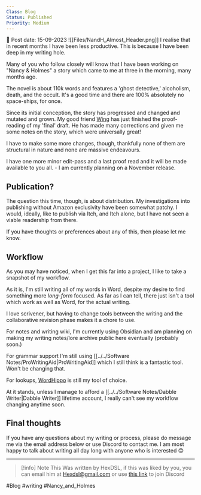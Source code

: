 ```yaml
---
Class: Blog
Status: Published
Priority: Medium
---
```

📆 Post date: 15-09-2023 
![[Files/NandH_Almost_Header.png]]
I realise that in recent months I have been less productive. This is because I have been deep in my writing hole. 

Many of you who follow closely will know that I have been working on "Nancy & Holmes" a story which came to me at three in the morning, many months ago.

The novel is about 110k words and features a 'ghost detective,' alcoholism, death, and the occult. It's a good time and there are 100% absolutely no space-ships, for once. 

Since its initial conception, the story has progressed and changed and mutated and grown. My good friend [Wing](https://feather.onl) has just finished the proof-reading of my 'final' draft. He has made many corrections and given me some notes on the story, which were universally great!

I have to make some more changes, though, thankfully none of them are structural in nature and none are massive endeavours. 

I have one more minor edit-pass and a last proof read and it will be made available to you all. - I am currently planning on a November release. 

## Publication?
The question this time, though, is about distribution. My investigations into publishing without Amazon exclusivity have been somewhat patchy. I would, ideally, like to publish via Itch, and Itch alone, but I have not seen a viable readership from there.

If you have thoughts or preferences about any of this, then please let me know.

## Workflow
As you may have noticed, when I get this far into a project, I like to take a snapshot of my workflow.

As it is, I'm still writing all of my words in Word, despite my desire to find something more *long-form* focused. As far as I can tell, there just isn't a tool which work as well as Word, for the actual writing.

I love scrivener, but having to change tools between the writing and the collaborative revision phase makes it a chore to use. 

For notes and writing wiki, I'm currently using Obsidian and am planning on making my writing notes/lore archive public here eventually (probably soon.)

For grammar support I'm still using [[../../Software Notes/ProWritingAid|ProWritingAid]] which I still think is a fantastic tool. Won't be changing that.

For lookups, [WordHippo](https://www.wordhippo.com/) is still my tool of choice. 

At it stands, unless I manage to afford a [[../../Software Notes/Dabble Writer|Dabble Writer]] lifetime account, I really can't see my workflow changing anytime soon. 

## Final thoughts
If you have any questions about my writing or process, please do message me via the email address below or use Discord to contact me. I am most happy to talk about writing all day long with anyone who is interested 😊 

---

> [!info] Note
> This Was written by HexDSL, if this was liked by you, you can email him at [Hexdsl@gmail.com](mailto:hexdsl@gmail.com) or use [this link](https://discord.hexdsl.com) to join Discord

#Blog #writing #Nancy_and_Holmes 